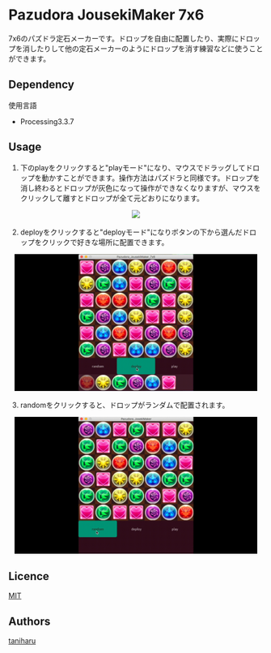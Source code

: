 # Pazudora JousekiMaker 7x6 
7x6のパズドラ定石メーカーです。ドロップを自由に配置したり、実際にドロップを消したりして他の定石メーカーのようにドロップを消す練習などに使うことができます。
## Dependency
使用言語

- Processing3.3.7

## Usage
1. 下のplayをクリックすると"playモード"になり、マウスでドラッグしてドロップを動かすことができます。操作方法はパズドラと同様です。ドロップを消し終わるとドロップが灰色になって操作ができなくなりますが、マウスをクリックして離すとドロップが全て元どおりになります。

<div align="center">
<img src="gif/play.gif" width=480px>
</div>

2. deployをクリックすると"deployモード"になりボタンの下から選んだドロップをクリックで好きな場所に配置できます。

<div align="center">
<img src="gif/deploy.gif" width=480px>
</div>

3. randomをクリックすると、ドロップがランダムで配置されます。 

<div align="center">
<img src="gif/random.gif" width=480px>
</div>

## Licence
[MIT](https://github.com/tcnksm/tool/blob/master/LICENCE)

## Authors
[taniharu](https://github.com/Haruya-Taniguchi)


